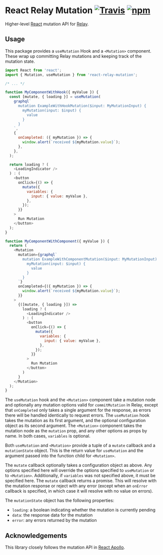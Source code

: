 # React Relay Mutation [![Travis][build-badge]][build] [![npm][npm-badge]][npm]

Higher-level [React](https://facebook.github.io/react/) mutation API for [Relay](http://facebook.github.io/relay/).

## Usage

This package provides a `useMutation` Hook and a `<Mutation>` component. These wrap up committing Relay mutations and keeping track of the mutation state.

```js
import React from 'react';
import { Mutation, useMutation } from 'react-relay-mutation';

/* ... */

function MyComponentWithHook({ myValue }) {
  const [mutate, { loading }] = useMutation(
    graphql`
      mutation ExampleWithHookMutation($input: MyMutationInput) {
        myMutation(input: $input) {
          value
        }
      }
    `,
    {
      onCompleted: ({ myMutation }) => {
        window.alert(`received ${myMutation.value}`);
      },
    },
  );

  return loading ? (
    <LoadingIndicator />
  ) : (
    <button
      onClick={() => {
        mutate({
          variables: {
            input: { value: myValue },
          },
        });
      }}
    >
      Run Mutation
    </button>
  );
}

function MyComponentWithComponent({ myValue }) {
  return (
    <Mutation
      mutation={graphql`
        mutation ExampleWithComponentMutation($input: MyMutationInput) {
          myMutation(input: $input) {
            value
          }
        }
      `}
      onCompleted={({ myMutation }) => {
        window.alert(`received ${myMutation.value}`);
      }}
    >
      {([mutate, { loading }]) =>
        loading ? (
          <LoadingIndicator />
        ) : (
          <button
            onClick={() => {
              mutate({
                variables: {
                  input: { value: myValue },
                },
              });
            }}
          >
            Run Mutation
          </button>
        )
      }
    </Mutation>
  );
}
```

The `useMutation` hook and the `<Mutation>` component take a mutation node and optionally any mutation options valid for `commitMutation` in Relay, except that `onCompleted` only takes a single argument for the response, as errors there will be handled identically to request errors. The `useMutation` hook takes the mutation as its first argument, and the optional configuration object as its second argument. The `<Mutation>` component takes the mutation node as the `mutation` prop, and any other options as props by name. In both cases, `variables` is optional.

Both `useMutation` and `<Mutation>` provide a tuple of a `mutate` callback and a `mutationState` object. This is the return value for `useMutation` and the argument passed into the function child for `<Mutation>`.

The `mutate` callback optionally takes a configuration object as above. Any options specified here will override the options specified to `useMutation` or to `<Mutation>`. Additionally, if `variables` was not specified above, it must be specified here. The `mutate` callback returns a promise. This will resolve with the mutation response or reject with any error (except when an `onError` callback is specified, in which case it will resolve with no value on errors).

The `mutationState` object has the following properties:

- `loading`: a boolean indicating whether the mutation is currently pending
- `data`: the response data for the mutation
- `error`: any errors returned by the mutation

## Acknowledgements

This library closely follows the mutation API in [React Apollo](https://www.apollographql.com/docs/react/).

[build-badge]: https://img.shields.io/travis/relay-tools/react-relay-mutation/master.svg
[build]: https://travis-ci.org/relay-tools/react-relay-mutation
[npm-badge]: https://img.shields.io/npm/v/react-relay-mutation.svg
[npm]: https://www.npmjs.org/package/react-relay-mutation
